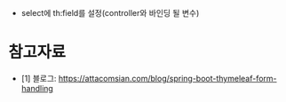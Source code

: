 * select에 th:field를 설정(controller와 바인딩 될 변수)

# 참고자료
* [1] 블로그: https://attacomsian.com/blog/spring-boot-thymeleaf-form-handling